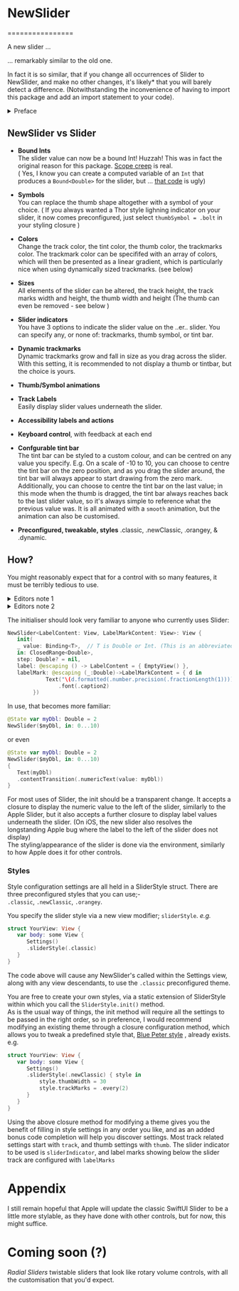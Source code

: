 # **NewSlider**
================

A new slider ... 

... remarkably similar to the old one. 


In fact it is so similar, that if you change all occurrences of Slider to NewSlider, and make no other changes, it's likely* that you will barely detect a difference. (Notwithstanding the inconvenience of having to import this package and add an import statement to your code). 

<details>
<summary>Preface</summary>

I said earlier that after changing your code you might *barely* tell the difference. Well of course, there are some differences, otherwise what would be the point?  One of those is that When you click on the thumb, it will just bounce slightly to let you know that you have it's attention. It is a subtle effect, but is remarkably pleasing. Also, when you drag the thumb symbol, it will, by default, turn transparent so that you can see the track and trackmarks underneath. 

Having to add a package to your code and import a library whenever you want to use this spiffy new slider is, as heretofore mentioned, an undoubted pain. On the plus side however, and this, I suspect, is the reason you are still reading this, there is a whole lot more you can do, the details of which are conveniently listed below.
 
*Side note*  
NewSlider is fully Swift 6 compatible, and passess all compiler concurrency checks.

*Footnote to "likely*"*.  
Not quite *all* of the Slider initialisers are currently supported. If you specify maximum and minimum values or labels in the Slider initialiser, then you would have to add closure style settings to achieve the same effect. Use of these parameters seems quite rare, but of course, [ymmv](https://www.howtogeek.com/693183/what-does-ymmv-mean-and-how-do-you-use-it/).

</details>

## **NewSlider vs Slider**

- **Bound Ints**     
The slider value can now be a bound Int! Huzzah! This was in fact the original reason for this package. [Scope creep](https://en.wikipedia.org/wiki/Scope_creep)  is real.  
( Yes, I know you can create a computed variable of an `Int` that produces a `Bound<Double>` for the slider, but ... [that code](https://stackoverflow.com/questions/65736518/how-do-i-create-a-slider-in-swiftui-bound-to-an-int-type-property) is ugly)
- **Symbols**   
You can replace the thumb shape altogether with a symbol of your choice. 
( If you always wanted a Thor style lighning indicator on your slider, it now comes preconfigured, just select `thumbSymbol = .bolt` in your styling closure )
- **Colors**   
Change the track color, the tint color, the thumb color, the trackmarks color.
The trackmark color can be specififed with an array of colors, which will then be presented as a linear gradient, which is particularly nice when using dynamically sized trackmarks. (see below)
- **Sizes**   
All elements of the slider can be altered, the track height, the track marks width and height, the thumb width and height (The thumb can even be removed - see below )
- **Slider indicators**  
You have 3 options to indicate the slider value on the ..er.. slider. You can specify any, or none of: trackmarks, thumb symbol, or tint bar.

- **Dynamic trackmarks**     
Dynamic trackmarks grow and fall in size as you drag across the slider. With this setting, it is recommended to not display a thumb or tintbar, but the choice is yours.
- **Thumb/Symbol animations**
- **Track Labels**   
Easily display slider values underneath the slider.
- **Accessibility labels and actions**
- **Keyboard control**, with feedback at each end
- **Confgurable tint bar**   
The tint bar can be styled to a custom colour, and can be centred on any value you specify. E.g. On a scale of -10 to 10, you can choose to centre the tint bar on the zero position, and as you drag the slider around, the tint bar will always appear to start drawing from the zero mark.
Additionally, you can choose to centre the tint bar on the last value; in this mode when the thumb is dragged, the tint bar always reaches back to the last slider value, so it's always simple to reference what the previous value was. It is all animated with a `smooth` animation, but the animation can also be customised.
- **Preconfigured, tweakable, styles**
.classic, .newClassic, .orangey, & .dynamic.    

## **How?**
You might reasonably expect that for a control with so many features, it must be terribly tedious to use.
<details>
<summary> Editors note 1</summary>
There is probably a square law of proportionalilty that explains why any increase in scope must have an exponentially higher cost of use, and that any hope for an alternative is just a pipe dream.
</details>
<details>
<summary> Editors note 2</summary>
After googling 'law of proportionality', Article 5(4) of the Treaty on European Union absolutely drives this point home like a sperm whale would if it fell on you from 10,000 feet. I am not going to attempt an explanation of Article 5(4), but if I did, it would hurt. Alot. I leave it you, dear reader, to determine if that law can be broken.   
</details>

The initialiser should look very familiar to anyone who currently uses Slider:
```swift
NewSlider<LabelContent: View, LabelMarkContent: View>: View {
   init(   
   _ value: Binding<T>,  // T is Double or Int. (This is an abbreviated init, as the actual initialiser is not generic)
   in: ClosedRange<Double>,   
   step: Double? = nil,   
   label: @escaping () -> LabelContent = { EmptyView() },
   labelMark: @escaping (_:Double)->LabelMarkContent = { d in
            Text("\(d.formatted(.number.precision(.fractionLength(1))))")
                .font(.caption2)
        })
```
In use, that becomes more familiar:
```swift
@State var myDbl: Double = 2
NewSlider($myDbl, in: 0...10) 
```
or even
```swift 
@State var myDbl: Double = 2
NewSlider($myDbl, in: 0...10) 
{
   Text(myDbl)
   .contentTransition(.numericText(value: myDbl))
}
```
For most uses of Slider, the init should be a transparent change. It accepts a closure to display the numeric value to the left of the slider, similarly to the Apple Slider, but it also accepts a further closure to display label values underneath the slider. (On iOS, the new slider also resolves the longstanding Apple bug where the label to the left of the slider does not display)  
The styling/appearance of the slider is done via the environment, similarly to how Apple does it for other controls.   


### **Styles**
Style configuration settings are all held in a SliderStyle struct. 
There are three preconfigured styles that you can use;-   
`.classic`, `.newClassic`, `.orangey`.  

You specify the slider style via a new view modifier; `sliderStyle`.
*e.g.*
```swift
struct YourView: View {
   var body: some View { 
      Settings()
      .sliderStyle(.classic)
   }
}
```
The code above will cause any NewSlider's called within the Settings view, along with any view descendants, to use the `.classic` preconfigured theme. 

You are free to create your own styles, via a static extension of SliderStyle within which you call the `SliderStyle.init()` method.   
As is the usual way of things, the init method will require all the settings to be passed in the right order, so in preference, I would recommend modifying an existing theme through a closure configuration method, which allows
 you to tweak a predefined style that, [Blue Peter style](https://www.youtube.com/watch?v=ziqD1xvSpF4) , already exists.  
e.g.
```swift
struct YourView: View {
   var body: some View { 
      Settings()
      .sliderStyle(.newClassic) { style in 
          style.thumbWidth = 30
          style.trackMarks = .every(2)     
      }
   }
}
```
Using the above closure method for modifying a theme gives you the benefit of filling in style settings in any order you like, and as an added bonus code completion will help you discover settings. Most track related settings start with `track`, and thumb settings with `thumb`. The slider indicator to be used is `sliderIndicator`, and label marks showing below the slider track are configured with `labelMarks`

# Appendix

I still remain hopeful that Apple will update the classic SwiftUI Slider to be a little more stylable, as they have done with other controls, but for now, this might suffice.

# Coming soon (?)

*Radial Sliders*
twistable sliders that look like rotary volume controls, with all the customisation that you'd expect.


